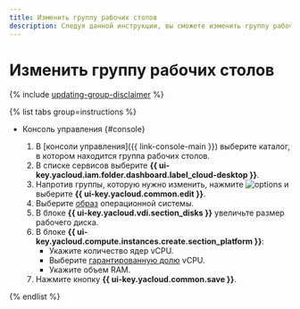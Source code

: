 ```yaml
---
title: Изменить группу рабочих столов
description: Следуя данной инструкции, вы сможете изменить группу рабочих столов.
---
```


# Изменить группу рабочих столов

{% include [updating-group-disclaimer](../../../_includes/cloud-desktop/updating-group-disclaimer.md) %}

{% list tabs group=instructions %}

- Консоль управления {#console}

  1. В [консоли управления]({{ link-console-main }}) выберите каталог, в котором находится группа рабочих столов.
  1. В списке сервисов выберите **{{ ui-key.yacloud.iam.folder.dashboard.label_cloud-desktop }}**.
  1. Напротив группы, которую нужно изменить, нажмите ![options](../../../_assets/console-icons/ellipsis.svg) и выберите **{{ ui-key.yacloud.common.edit }}**.
  1. Выберите [образ](../../concepts/images.md) операционной системы.
  1. В блоке **{{ ui-key.yacloud.vdi.section_disks }}** увеличьте размер рабочего диска.
  1. В блоке **{{ ui-key.yacloud.compute.instances.create.section_platform }}**:
      * Укажите количество ядер vCPU.
      * Выберите [гарантированную долю](../../../compute/concepts/performance-levels.md) vCPU.
      * Укажите объем RAM.
  1. Нажмите кнопку **{{ ui-key.yacloud.common.save }}**.

{% endlist %}
